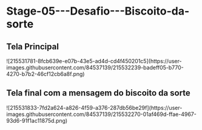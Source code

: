 # Stage-05---Desafio---Biscoito-da-sorte

<h2>Tela Principal</h2>
![215531781-8fcb639e-e07b-43e5-ad4d-cd4f450201c5](https://user-images.githubusercontent.com/84537139/215532239-badeff05-b770-4270-b7b2-46cf12cb6a8f.png)


<h2>Tela final com a mensagem do biscoito da sorte</h2>
![215531833-7fd2a624-a826-4f59-a376-287db56be29f](https://user-images.githubusercontent.com/84537139/215532270-01af469d-ffae-4967-93d6-91f1ac11875d.png)

